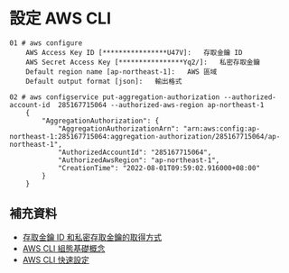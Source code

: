 # 設定 AWS CLI
```
01 # aws configure
    AWS Access Key ID [****************U47V]:   存取金鑰 ID
    AWS Secret Access Key [****************Yq2/]:   私密存取金鑰
    Default region name [ap-northeast-1]:   AWS 區域
    Default output format [json]:   輸出格式

02 # aws configservice put-aggregation-authorization --authorized-account-id  285167715064 --authorized-aws-region ap-northeast-1
    {
        "AggregationAuthorization": {
            "AggregationAuthorizationArn": "arn:aws:config:ap-northeast-1:285167715064:aggregation-authorization/285167715064/ap-northeast-1",
            "AuthorizedAccountId": "285167715064",
            "AuthorizedAwsRegion": "ap-northeast-1",
            "CreationTime": "2022-08-01T09:59:02.916000+08:00"
        }
    }
```

## 補充資料
* [存取金鑰 ID 和私密存取金鑰的取得方式](accesskey.md)
* [AWS CLI 組態基礎概念](https://docs.aws.amazon.com/zh_tw/cli/latest/userguide/cli-configure-quickstart.html#cli-configure-quickstart-creds-create)
* [AWS CLI 快速設定](https://docs.aws.amazon.com/zh_tw/cli/latest/userguide/getting-started-quickstart.html)